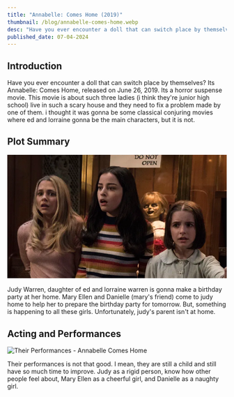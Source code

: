 ```yaml
---
title: "Annabelle: Comes Home (2019)"
thumbnail: /blog/annabelle-comes-home.webp
desc: "Have you ever encounter a doll that can switch place by themselves? Its Annabelle: Comes Home, released on June 26, 2019. Its a horror suspense movie. This movie is about such three ladies (i think they’re junior high school) live in such a scary house and they need to fix a problem made by one of them. i thought it was gonna be some classical conjuring movies where ed and lorraine gonna be the main characters, but it is not."
published_date: 07-04-2024
---
```


<!-- # Review Annabelle: Comes Home (2019) -->

## Introduction

Have you ever encounter a doll that can switch place by themselves? Its Annabelle: Comes Home, released on June 26, 2019. Its a horror suspense movie. This movie is about such three ladies (i think they're junior high school) live in such a scary house and they need to fix a problem made by one of them. i thought it was gonna be some classical conjuring movies where ed and lorraine gonna be the main characters, but it is not.

## Plot Summary

![Annabelle Comes Home](./images/annabelle-comes-home-three-ladies.webp)

<!-- [Lorraine Exorcist Annabelle Doll](./images/annabelle-comes-home-lorraine-exorcist-annabelle.avif) -->

Judy Warren, daughter of ed and lorraine warren is gonna make a birthday party at her home. Mary Ellen and Danielle (mary's friend) come to judy home to help her to prepare the birthday party for tomorrow. But, something is happening to all these girls. Unfortunately, judy's parent isn't at home.

## Acting and Performances

![Their Performances - Annabelle Comes Home](./images/annabelle-comes-home-their-performances.avif)

Their performances is not that good. I mean, they are still a child and still have so much time to improve. Judy as a rigid person, know how other people feel about, Mary Ellen as a cheerful girl, and Danielle as a naughty girl.
